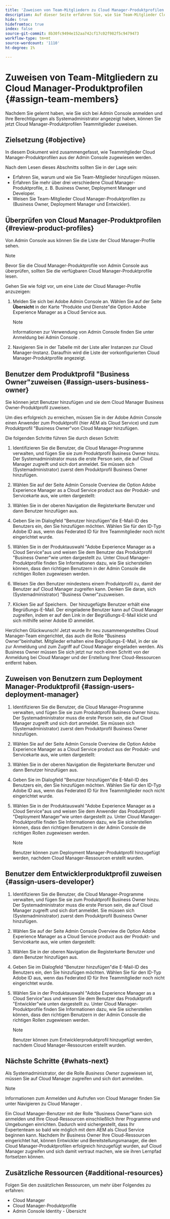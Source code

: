 ```yaml
---
title: 'Zuweisen von Team-Mitgliedern zu Cloud Manager-Produktprofilen '
description: Auf dieser Seite erfahren Sie, wie Sie Team-Mitglieder Cloud Manager-Produktprofilen zuweisen.
hide: true
hidefromtoc: true
index: false
source-git-commit: 8b30fc9494e152aa742cf17c02f982f5c9479473
workflow-type: tm+mt
source-wordcount: '1110'
ht-degree: 1%

---
```



# Zuweisen von Team-Mitgliedern zu Cloud Manager-Produktprofilen {#assign-team-members}

Nachdem Sie gelernt haben, wie Sie sich bei Admin Console anmelden und Ihre Berechtigungen als Systemadministrator angezeigt haben, können Sie jetzt Cloud Manager-Produktprofilen Teammitglieder zuweisen.

## Zielsetzung {#objective}

In diesem Dokument wird zusammengefasst, wie Teammitglieder Cloud Manager-Produktprofilen aus der Admin Console zugewiesen werden.

Nach dem Lesen dieses Abschnitts sollten Sie in der Lage sein:

* Erfahren Sie, warum und wie Sie Team-Mitglieder hinzufügen müssen.
* Erfahren Sie mehr über drei verschiedene Cloud Manager-Produktprofile, z. B. Business Owner, Deployment Manager und Developer.
* Weisen Sie Team-Mitglieder Cloud Manager-Produktprofilen zu (Business Owner, Deployment Manager und Entwickler).

## Überprüfen von Cloud Manager-Produktprofilen {#review-product-profiles}

Von Admin Console aus können Sie die Liste der Cloud Manager-Profile sehen.

>[!NOTE]
>Bevor Sie die Cloud Manager-Produktprofile von Admin Console aus überprüfen, sollten Sie die verfügbaren Cloud Manager-Produktprofile lesen.

Gehen Sie wie folgt vor, um eine Liste der Cloud Manager-Profile anzuzeigen:

1. Melden Sie sich bei Adobe Admin Console an. Wählen Sie auf der Seite **Übersicht** in der Karte &quot;Produkte und Dienste&quot;die Option Adobe Experience Manager as a Cloud Service aus.

   >[!NOTE]
   >Informationen zur Verwendung von Admin Console finden Sie unter Anmeldung bei Admin Console .


1. Navigieren Sie in der Tabelle mit der Liste aller Instanzen zur Cloud Manager-Instanz. Daraufhin wird die Liste der vorkonfigurierten Cloud Manager-Produktprofile angezeigt.


## Benutzer dem Produktprofil &quot;Business Owner&quot;zuweisen {#assign-users-business-owner}

Sie können jetzt Benutzer hinzufügen und sie dem Cloud Manager Business Owner-Produktprofil zuweisen.

Um dies erfolgreich zu erreichen, müssen Sie in der Adobe Admin Console einen Anwender zum Produktprofil (hier AEM als Cloud Service) und zum Produktprofil &quot;Business Owner&quot;von Cloud Manager hinzufügen.

Die folgenden Schritte führen Sie durch diesen Schritt:

1. Identifizieren Sie die Benutzer, die Cloud Manager-Programme verwalten, und fügen Sie sie zum Produktprofil Business Owner hinzu. Der Systemadministrator muss die erste Person sein, die auf Cloud Manager zugreift und sich dort anmeldet. Sie müssen sich (Systemadministrator) zuerst dem Produktprofil Business Owner hinzufügen.

1. Wählen Sie auf der Seite Admin Console Overview die Option Adobe Experience Manager as a Cloud Service product aus der Produkt- und Servicekarte aus, wie unten dargestellt:

1. Wählen Sie in der oberen Navigation die Registerkarte Benutzer und dann Benutzer hinzufügen aus.

1. Geben Sie im Dialogfeld &quot;Benutzer hinzufügen&quot;die E-Mail-ID des Benutzers ein, den Sie hinzufügen möchten. Wählen Sie für den ID-Typ Adobe ID aus, wenn das Federated ID für Ihre Teammitglieder noch nicht eingerichtet wurde.

1. Wählen Sie in der Produktauswahl &quot;Adobe Experience Manager as a Cloud Service&quot;aus und weisen Sie dem Benutzer das Produktprofil &quot;Business Owner&quot;wie unten dargestellt zu. Unter Cloud Manager-Produktprofile finden Sie Informationen dazu, wie Sie sicherstellen können, dass den richtigen Benutzern in der Admin Console die richtigen Rollen zugewiesen werden.

1. Weisen Sie den Benutzer mindestens einem Produktprofil zu, damit der Benutzer auf Cloud Manager zugreifen kann. Denken Sie daran, sich (Systemadministrator) &quot;Business Owner&quot;zuzuweisen.

1. Klicken Sie auf Speichern.  Der hinzugefügte Benutzer erhält eine Begrüßungs-E-Mail. Der eingeladene Benutzer kann auf Cloud Manager zugreifen, indem er auf den Link in der Begrüßungs-E-Mail klickt und sich mithilfe seiner Adobe ID anmeldet.

Herzlichen Glückwunsch! Jetzt wurde Ihr neu zusammengestelltes Cloud Manager-Team eingerichtet, das auch die Rolle &quot;Business Owner&quot;beinhaltet. Mitglieder erhalten eine Begrüßungs-E-Mail, in der sie zur Anmeldung und zum Zugriff auf Cloud Manager eingeladen werden. Als Business Owner müssen Sie sich jetzt nur noch einen Schritt von der Anmeldung bei Cloud Manager und der Erstellung Ihrer Cloud-Ressourcen entfernt haben.

## Zuweisen von Benutzern zum Deployment Manager-Produktprofil {#assign-users-deployment-manager}

1. Identifizieren Sie die Benutzer, die Cloud Manager-Programme verwalten, und fügen Sie sie zum Produktprofil Business Owner hinzu. Der Systemadministrator muss die erste Person sein, die auf Cloud Manager zugreift und sich dort anmeldet. Sie müssen sich (Systemadministrator) zuerst dem Produktprofil Business Owner hinzufügen.

1. Wählen Sie auf der Seite Admin Console Overview die Option Adobe Experience Manager as a Cloud Service product aus der Produkt- und Servicekarte aus, wie unten dargestellt:

1. Wählen Sie in der oberen Navigation die Registerkarte Benutzer und dann Benutzer hinzufügen aus.

1. Geben Sie im Dialogfeld &quot;Benutzer hinzufügen&quot;die E-Mail-ID des Benutzers ein, den Sie hinzufügen möchten. Wählen Sie für den ID-Typ Adobe ID aus, wenn das Federated ID für Ihre Teammitglieder noch nicht eingerichtet wurde.

1. Wählen Sie in der Produktauswahl &quot;Adobe Experience Manager as a Cloud Service&quot;aus und weisen Sie dem Anwender das Produktprofil &quot;Deployment Manager&quot;wie unten dargestellt zu. Unter Cloud Manager-Produktprofile finden Sie Informationen dazu, wie Sie sicherstellen können, dass den richtigen Benutzern in der Admin Console die richtigen Rollen zugewiesen werden.

   >[!NOTE]
   >Benutzer können zum Deployment Manager-Produktprofil hinzugefügt werden, nachdem Cloud Manager-Ressourcen erstellt wurden.

## Benutzer dem Entwicklerproduktprofil zuweisen {#assign-users-developer}

1. Identifizieren Sie die Benutzer, die Cloud Manager-Programme verwalten, und fügen Sie sie zum Produktprofil Business Owner hinzu. Der Systemadministrator muss die erste Person sein, die auf Cloud Manager zugreift und sich dort anmeldet. Sie müssen sich (Systemadministrator) zuerst dem Produktprofil Business Owner hinzufügen.

1. Wählen Sie auf der Seite Admin Console Overview die Option Adobe Experience Manager as a Cloud Service product aus der Produkt- und Servicekarte aus, wie unten dargestellt:

1. Wählen Sie in der oberen Navigation die Registerkarte Benutzer und dann Benutzer hinzufügen aus.

1. Geben Sie im Dialogfeld &quot;Benutzer hinzufügen&quot;die E-Mail-ID des Benutzers ein, den Sie hinzufügen möchten. Wählen Sie für den ID-Typ Adobe ID aus, wenn das Federated ID für Ihre Teammitglieder noch nicht eingerichtet wurde.

1. Wählen Sie in der Produktauswahl &quot;Adobe Experience Manager as a Cloud Service&quot;aus und weisen Sie dem Benutzer das Produktprofil &quot;Entwickler&quot;wie unten dargestellt zu. Unter Cloud Manager-Produktprofile finden Sie Informationen dazu, wie Sie sicherstellen können, dass den richtigen Benutzern in der Admin Console die richtigen Rollen zugewiesen werden.

   >[!NOTE]
   >Benutzer können zum Entwicklerproduktprofil hinzugefügt werden, nachdem Cloud Manager-Ressourcen erstellt wurden.

## Nächste Schritte {#whats-next}

Als Systemadministrator, der die Rolle *Business Owner* zugewiesen ist, müssen Sie auf Cloud Manager zugreifen und sich dort anmelden.
>[!NOTE]
>Informationen zum Anmelden und Aufrufen von Cloud Manager finden Sie unter Navigieren zu Cloud Manager .

Ein Cloud Manager-Benutzer mit der Rolle &quot;Business Owner&quot;kann sich anmelden und Ihre Cloud-Ressourcen einschließlich Ihrer Programme und Umgebungen einrichten. Dadurch wird sichergestellt, dass Ihr Expertenteam so bald wie möglich mit dem AEM als Cloud Service beginnen kann.
Nachdem Ihr Business Owner Ihre Cloud-Ressourcen eingerichtet hat, können Entwickler und Bereitstellungsmanager, die den Cloud Manager-Produktprofilen erfolgreich hinzugefügt wurden, auf Cloud Manager zugreifen und sich damit vertraut machen, wie sie ihren Lernpfad fortsetzen können.

## Zusätzliche Ressourcen {#additional-resources}

Folgen Sie den zusätzlichen Ressourcen, um mehr über Folgendes zu erfahren:

* Cloud Manager
* Cloud Manager-Produktprofile
* Admin Console Identity - Übersicht
